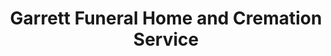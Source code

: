---
title: "Garrett Funeral Home and Cremation Service"
url: /broken-arrow/garrett-funeral-home-and-cremation-service/
shop: funeral directors
---